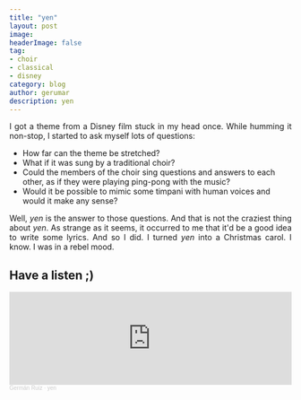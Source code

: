 ```yaml
---
title: "yen"
layout: post
image:  
headerImage: false
tag:
- choir
- classical
- disney
category: blog
author: gerumar
description: yen
---
```


<p style='text-align: justify;'>I got a theme from a Disney film stuck in my head once. While humming it non-stop, I started to ask myself lots of questions:</p>

- How far can the theme be stretched?
- What if it was sung by a traditional choir?
- Could the members of the choir sing questions and answers to each other, as if they were playing ping-pong with the music?
- Would it be possible to mimic some timpani with human voices and would it make any sense?

<p style='text-align: justify;'>Well, <em>yen</em> is the answer to those questions. And that is not the craziest thing about <em>yen</em>. As strange as it seems, it occurred to me that it'd be a good idea to write some lyrics. And so I did. I turned <em>yen</em> into a Christmas carol. I know. I was in a rebel mood.</p> 

## Have a listen ;)

<iframe width="100%" height="166" scrolling="no" frameborder="no" allow="autoplay" src="https://w.soundcloud.com/player/?url=https%3A//api.soundcloud.com/tracks/1137633259%3Fsecret_token%3Ds-j5WHyO3pyMK&color=%2318db37&auto_play=false&hide_related=false&show_comments=true&show_user=true&show_reposts=false&show_teaser=true"></iframe><div style="font-size: 10px; color: #cccccc;line-break: anywhere;word-break: normal;overflow: hidden;white-space: nowrap;text-overflow: ellipsis; font-family: Interstate,Lucida Grande,Lucida Sans Unicode,Lucida Sans,Garuda,Verdana,Tahoma,sans-serif;font-weight: 100;"><a href="https://soundcloud.com/german-ruiz-115551229" title="Germán Ruiz" target="_blank" style="color: #cccccc; text-decoration: none;">Germán Ruiz</a> · <a href="https://soundcloud.com/german-ruiz-115551229/yen/s-j5WHyO3pyMK" title="yen" target="_blank" style="color: #cccccc; text-decoration: none;">yen</a></div>